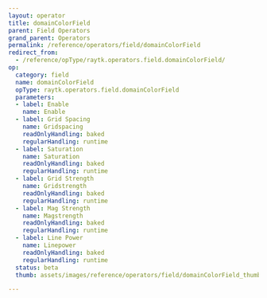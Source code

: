 ```yaml
---
layout: operator
title: domainColorField
parent: Field Operators
grand_parent: Operators
permalink: /reference/operators/field/domainColorField
redirect_from:
  - /reference/opType/raytk.operators.field.domainColorField/
op:
  category: field
  name: domainColorField
  opType: raytk.operators.field.domainColorField
  parameters:
  - label: Enable
    name: Enable
  - label: Grid Spacing
    name: Gridspacing
    readOnlyHandling: baked
    regularHandling: runtime
  - label: Saturation
    name: Saturation
    readOnlyHandling: baked
    regularHandling: runtime
  - label: Grid Strength
    name: Gridstrength
    readOnlyHandling: baked
    regularHandling: runtime
  - label: Mag Strength
    name: Magstrength
    readOnlyHandling: baked
    regularHandling: runtime
  - label: Line Power
    name: Linepower
    readOnlyHandling: baked
    regularHandling: runtime
  status: beta
  thumb: assets/images/reference/operators/field/domainColorField_thumb.png

---
```


